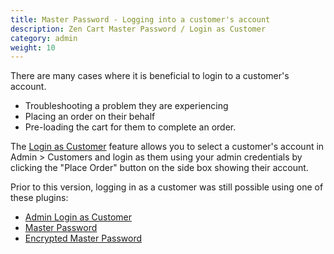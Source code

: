```yaml
---
title: Master Password - Logging into a customer's account
description: Zen Cart Master Password / Login as Customer 
category: admin
weight: 10
---
```


There are many cases where it is beneficial to login to a customer's account. 

- Troubleshooting a problem they are experiencing
- Placing an order on their behalf 
- Pre-loading the cart for them to complete an order.

The [Login as Customer](/user/running/login_as_customer/) feature allows you to 
select a customer's account in Admin > Customers and login as them using your admin credentials
by clicking the "Place Order" button on the side box showing their account. 

Prior to this version, logging in as a customer was still possible using 
one of these plugins: 

- [Admin Login as Customer](https://www.zen-cart.com/downloads.php?do=file&id=583)
- [Master Password](https://www.zen-cart.com/downloads.php?do=file&id=67)
- [Encrypted Master Password](https://www.zen-cart.com/downloads.php?do=file&id=94)

